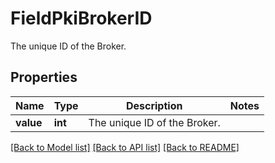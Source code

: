 # FieldPkiBrokerID

The unique ID of the Broker.

## Properties
Name | Type | Description | Notes
------------ | ------------- | ------------- | -------------
**value** | **int** | The unique ID of the Broker. | 

[[Back to Model list]](../README.md#documentation-for-models) [[Back to API list]](../README.md#documentation-for-api-endpoints) [[Back to README]](../README.md)



